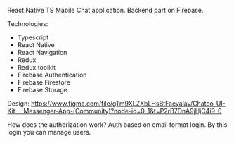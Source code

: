 React Native TS Mabile Chat application.
Backend part on Firebase.

Technologies:
- Typescript
- React Native
- React Navigation
- Redux
- Redux toolkit
- Firebase Authentication 
- Firebase Firestore 
- Firebase Storage

Design: https://www.figma.com/file/gTm9XLZXbLHsBtFaeyalav/Chateo-UI-Kit---Messenger-App-(Community)?node-id=0-1&t=P2rB7DnA9jHjC4i9-0


How does the authorization work? 
Auth based on email format login. By this login you can manage users. 

